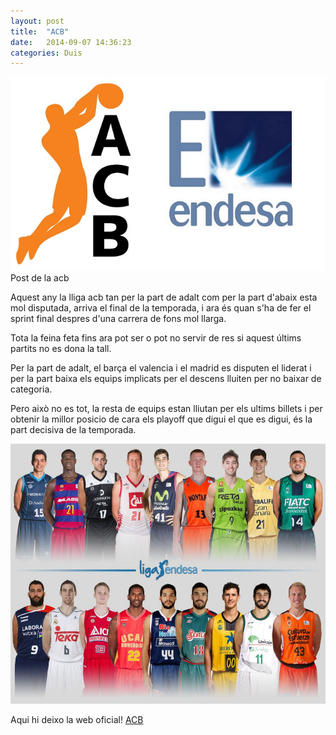 ```yaml
---
layout: post
title:  "ACB"
date:   2014-09-07 14:36:23
categories: Duis
---
```

<span class="image featured"><img src="/images/pic01.jpg" alt=""></span>
Post de la acb

Aquest any la lliga acb tan per la part de adalt com per la part d'abaix esta mol disputada, arriva el final de la temporada, i ara és quan s'ha de fer el sprint final despres d'una carrera de fons mol llarga.

Tota la feina feta fins ara pot ser o pot no servir de res si aquest últims partits no es dona la tall.

Per la part de adalt, el barça el valencia i el madrid es disputen el liderat i per la part baixa els equips implicats per el descens lluiten per no baixar de categoria.

Pero això no es tot, la resta de equips estan lliutan per els ultims billets i per obtenir la millor posicio de cara els playoff que digui el que es digui, és la part decisiva de la temporada.

![equips](/images/acb.jpg)

Aqui hi deixo la web oficial!
[ACB](http://acb.com/)

